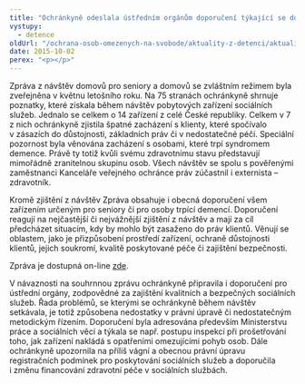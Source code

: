 ```yaml
---
title: "Ochránkyně odeslala ústředním orgánům doporučení týkající se domovů pro seniory a domovů se zvláštním režimem"
vystupy:
  - detence
oldUrl: "/ochrana-osob-omezenych-na-svobode/aktuality-z-detenci/aktuality-z-detenci-2015/ochrankyne-odeslala-ustrednim-organum-doporuceni-tykajici-se-domovu-pro-seniory-a-domov/"
date: 2015-10-02
perex: "<p></p>"
---
```


<!-- imported from the old website -->

<p>Zpráva z návštěv domovů pro seniory a domovů se zvláštním režimem byla zveřejněna v květnu letošního roku. Na 75 stranách ochránkyně shrnuje poznatky, které získala během návštěv pobytových zařízení sociálních služeb. Jednalo se celkem o 14 zařízení z celé České republiky. Celkem v 7 z nich ochránkyně zjistila špatné zacházení s klienty, které spočívalo v zásazích do důstojnosti, základních práv či v nedostatečné péči. Speciální pozornost byla věnována zacházení s osobami, které trpí syndromem demence. Právě ty totiž kvůli svému zdravotnímu stavu představují mimořádně zranitelnou skupinu osob. Všech návštěv se spolu s pověřenými zaměstnanci Kanceláře veřejného ochránce práv zúčastnil i externista – zdravotník.</p><p>Kromě zjištění z návštěv Zpráva obsahuje i obecná doporučení všem zařízením určeným pro seniory či pro osoby trpící demencí. Doporučení reagují na nejčastější či nejvážnější zjištění z návštěv a mají za cíl předcházet situacím, kdy by mohlo být zasaženo do práv klientů. Věnují se oblastem, jako je přizpůsobení prostředí zařízení, ochraně důstojnosti<a name="_GoBack"></a> klientů, jejich soukromí, kvalitě poskytované péče či zajištění bezpečnosti.</p><p>Zpráva je dostupná on-line <a href="/uploads-import/ochrana_osob/ZARIZENI/Socialni_sluzby/2015_Zprava_domovy_pro_seniory.pdf" target="_blank">zde</a>.</p><p>V návaznosti na souhrnnou zprávu ochránkyně připravila i doporučení pro ústřední orgány, zodpovědné za zajištění kvalitních a bezpečných sociálních služeb. Řada problémů, se kterými se ochránkyně během návštěv setkávala, je totiž způsobena nedostatky v právní úpravě či nedostatečným metodickým řízením. Doporučení byla adresována především Ministerstvu práce a sociálních věcí a týkala se např. postupu inspekcí při prošetřování toho, jak zařízení nakládá s opatřeními omezujícími pohyb osob. Dále ochránkyně upozornila na příliš vágní a obecnou právní úpravu registračních podmínek pro poskytování sociálních služeb a doporučila i změnu financování zdravotní péče v sociálních službách.</p>
